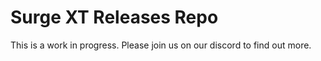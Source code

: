 # Surge XT Releases Repo

This is a work in progress. Please join us on our discord to find out more.
